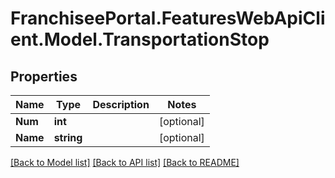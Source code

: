 # FranchiseePortal.FeaturesWebApiClient.Model.TransportationStop

## Properties

Name | Type | Description | Notes
------------ | ------------- | ------------- | -------------
**Num** | **int** |  | [optional] 
**Name** | **string** |  | [optional] 

[[Back to Model list]](../README.md#documentation-for-models) [[Back to API list]](../README.md#documentation-for-api-endpoints) [[Back to README]](../README.md)

